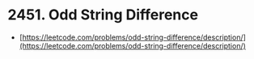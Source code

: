 # 2451. Odd String Difference

- [https://leetcode.com/problems/odd-string-difference/description/](https://leetcode.com/problems/odd-string-difference/description/)
